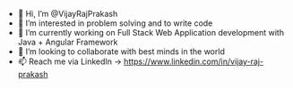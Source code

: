 - 👋 Hi, I’m @VijayRajPrakash
- 👀 I’m interested in problem solving and to write code
- 🌱 I’m currently working on Full Stack Web Application development with Java + Angular Framework
- 💞️ I’m looking to collaborate with best minds in the world
- 📫 Reach me via LinkedIn  -> https://www.linkedin.com/in/vijay-raj-prakash

<!---
Vijayrajcool17/Vijayrajcool17 is a ✨ special ✨ repository because its `README.md` (this file) appears on your GitHub profile.
You can click the Preview link to take a look at your changes.
--->
